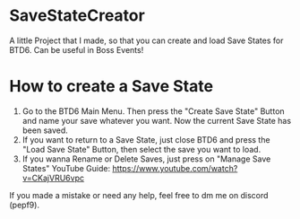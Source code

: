 # SaveStateCreator
A little Project that I made, so that you can create and load Save States for BTD6. Can be useful in Boss Events! 

# How to create a Save State
1. Go to the BTD6 Main Menu. Then press the "Create Save State" Button and name your save whatever you want. Now the current Save State has been saved.
2. If you want to return to a Save State, just close BTD6 and press the "Load Save State" Button, then select the save you want to load.
3. If you wanna Rename or Delete Saves, just press on "Manage Save States"
YouTube Guide: https://www.youtube.com/watch?v=CKajVRU6vpc

If you made a mistake or need any help, feel free to dm me on discord (pepf9). 
